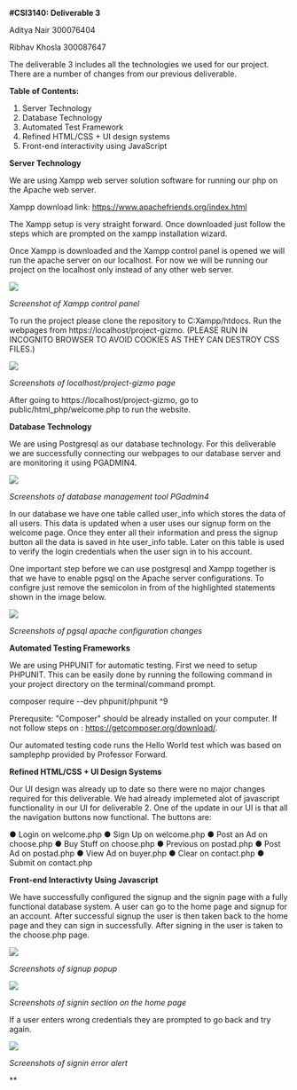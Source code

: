 **#CSI3140: Deliverable 3**

Aditya Nair 300076404

Ribhav Khosla 300087647

The deliverable 3 includes all the technologies we used for our project. There are a number of changes from our previous deliverable.


**Table of Contents:**

1. Server Technology
2. Database Technology
3. Automated Test Framework
4. Refined HTML/CSS + UI design systems
5. Front-end interactivity using JavaScript

**Server Technology**



We are using Xampp web server solution software for running our php on the Apache web server.

Xampp download link: https://www.apachefriends.org/index.html

The Xampp setup is very straight forward. Once downloaded just follow the steps which are prompted on the xampp installation wizard.

Once Xampp is downloaded and the Xampp control panel is opened we will run the apache server on our localhost. For now we will be running our project on the localhost only instead of any other web server.

![](/Img/screenshots/xampp.png)

*Screenshot of Xampp control panel*

To run the project please clone the repository to C:Xampp/htdocs. Run the webpages from https://localhost/project-gizmo. (PLEASE RUN IN INCOGNITO BROWSER TO AVOID COOKIES AS THEY CAN DESTROY CSS FILES.)


![](/Img/screenshots/localhostpage.png)

*Screenshots of localhost/project-gizmo page*

After going to https://localhost/project-gizmo, go to public/html_php/welcome.php to run the website.


**Database Technology**

We are using Postgresql as our database technology. For this deliverable we are successfully connecting our webpages to our database server and are monitoring it using PGADMIN4. 

![](/Img/screenshots/pgadmin.png)

*Screenshots of database management tool PGadmin4*

In our database we have one table called user_info which stores the data of all users. This data is updated when a user uses our signup form on the welcome page. Once they enter all their information and press the signup button all the data is saved in hte user_info table. Later on this table is used to verify the login credentials when the user sign in to his account.

One important step before we can use postgresql and Xampp together is that we have to enable pgsql on the Apache server configurations. To configre just remove the semicolon in from of the highlighted statements shown in the image below.

![](/Img/screenshots/configApache.png)

*Screenshots of pgsql apache configuration changes*


**Automated Testing Frameworks**

We are using PHPUNIT for automatic testing. First we need to setup PHPUNIT.
This can be easily done by running the following command in your project directory on the terminal/command prompt.

composer require --dev phpunit/phpunit ^9

Prerequsite: "Composer" should be already installed on your computer. If not follow steps on : https://getcomposer.org/download/.

Our automated testing code runs the Hello World test which was based on samplephp provided by Professor Forward.




**Refined HTML/CSS + UI Design Systems**

Our UI design was already up to date so there were no major changes required for this deliverable. We had already implemeted alot of javascript functionality in our UI for deliverable 2. One of the update in our UI is that all the navigation buttons now functional. The buttons are:

● Login on welcome.php
● Sign Up on welcome.php
● Post an Ad on choose.php
● Buy Stuff on choose.php
● Previous on postad.php
● Post Ad on postad.php
● View Ad on buyer.php
● Clear on contact.php
● Submit on contact.php


**Front-end Interactivty Using Javascript**

We have successfully configured the signup and the signin page with a fully functional database system. A user can go to the home page and signup for an account. After successful signup the user is then taken back to the home page and they can sign in successfully. After signing in the user is taken to the choose.php page.

![](/Img/screenshots/signup.png)

*Screenshots of signup popup*

![](/Img/screenshots/signin.png)

*Screenshots of signin section on the home page*

If a user enters wrong credentials they are prompted to go back and try again.

![](/Img/screenshots/signinerror.png)

*Screenshots of signin error alert*

**

